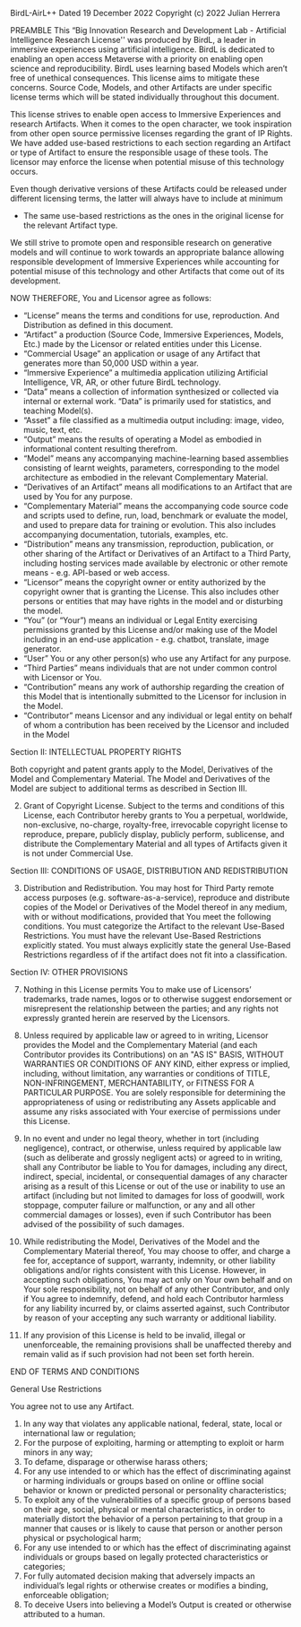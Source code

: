 ﻿BirdL-AirL++
Dated 19 December 2022
Copyright (c) 2022 Julian Herrera


PREAMBLE
This “Big Innovation Research and Development Lab - Artificial Intelligence Research License'' was produced by BirdL, a leader in immersive experiences using artificial intelligence. BirdL is dedicated to enabling an open access Metaverse with a priority on enabling open science and reproducibility. BirdL uses learning based Models which aren’t free of unethical consequences. This license aims to mitigate these concerns. Source Code, Models, and other Artifacts are under specific license terms which will be stated individually throughout this document.


This license strives to enable open access to Immersive Experiences and research Artifacts. When it comes to the open character, we took inspiration from other open source permissive licenses regarding the grant of IP Rights. We have added use-based restrictions to each section regarding an Artifact or type of Artifact to ensure the responsible usage of these tools. The licensor may enforce the license when potential misuse of this technology occurs. 


Even though derivative versions of these Artifacts could be released under different licensing terms, the latter will always have to include at minimum 
* The same use-based restrictions as the ones in the original license for the relevant Artifact type.


We still strive to promote open and responsible research on generative models and will continue to work towards an appropriate balance allowing responsible development of Immersive Experiences while accounting for potential misuse of this technology and other Artifacts that come out of its development.


NOW THEREFORE, You and Licensor agree as follows:


* “License” means the terms and conditions for use, reproduction. And Distribution as defined in this document.
* “Artifact” a production (Source Code, Immersive Experiences, Models, Etc.) made by the Licensor or related entities under this License.
* “Commercial Usage” an application or usage of any Artifact that generates more than 50,000 USD within a year.
* “Immersive Experience” a multimedia application utilizing Artificial Intelligence, VR, AR, or other future BirdL technology.
* “Data” means a collection of information synthesized or collected via internal or external work. “Data” is primarily used for statistics, and teaching Model(s).
* “Asset” a file classified as a multimedia output including: image, video, music, text, etc.
* “Output” means the results of operating a Model as embodied in informational content resulting therefrom.
* “Model” means any accompanying machine-learning based assemblies consisting of learnt weights, parameters, corresponding to the model architecture as embodied in the relevant Complementary Material.
* “Derivatives of an Artifact” means all modifications to an Artifact that are used by You for any purpose.
* “Complementary Material” means the accompanying code source code and scripts used to define, run, load, benchmark or evaluate the model, and used to prepare data for training or evolution.  This also includes accompanying documentation, tutorials, examples, etc.
* “Distribution” means any transmission, reproduction, publication, or other sharing of the Artifact or Derivatives of an Artifact to a Third Party, including hosting services made available by electronic or other remote means - e.g. API-based or web access.
* “Licensor” means the copyright owner or entity authorized by the copyright owner that is granting the License. This also includes other persons or entities that may have rights in the model and or disturbing the model.
* “You” (or “Your”) means an individual or Legal Entity exercising permissions granted by this License and/or making use of the Model including in an end-use application - e.g. chatbot, translate, image generator.
* “User” You or any other person(s) who use any Artifact for any purpose.
* “Third Parties”  means individuals that are not under common control with Licensor or You.
* “Contribution” means any work of authorship regarding the creation of this Model that is intentionally submitted to the Licensor for inclusion in the Model.
* “Contributor” means Licensor and any individual or legal entity on behalf of whom a contribution has been received by the Licensor and included in the Model
        
Section II: INTELLECTUAL PROPERTY RIGHTS 


Both copyright and patent grants apply to the Model, Derivatives of the Model and Complementary Material. The Model and Derivatives of the Model are subject to additional terms as described in Section III. 


2. Grant of Copyright License. Subject to the terms and conditions of this License, each Contributor hereby grants to You a perpetual, worldwide, non-exclusive, no-charge, royalty-free, irrevocable copyright license to reproduce, prepare, publicly display, publicly perform, sublicense, and distribute the Complementary Material and all types of Artifacts given it is not under Commercial Use.


Section III: CONDITIONS OF USAGE, DISTRIBUTION AND REDISTRIBUTION 


3. Distribution and Redistribution. You may host for Third Party remote access purposes (e.g. software-as-a-service), reproduce and distribute copies of the Model or Derivatives of the Model thereof in any medium, with or without modifications, provided that You meet the following conditions. You must categorize the Artifact to the relevant Use-Based Restrictions. You must have the relevant Use-Based Restrictions explicitly stated. You must always explicitly state the general Use-Based Restrictions regardless of if the artifact does not fit into a classification.


Section IV: OTHER PROVISIONS 


7. Nothing in this License permits You to make use of Licensors’ trademarks, trade names, logos or to otherwise suggest endorsement or misrepresent the relationship between the parties; and any rights not expressly granted herein are reserved by the Licensors. 


8. Unless required by applicable law or agreed to in writing, Licensor provides the Model and the Complementary Material (and each Contributor provides its Contributions) on an "AS IS" BASIS, WITHOUT WARRANTIES OR CONDITIONS OF ANY KIND, either express or implied, including, without limitation, any warranties or conditions of TITLE, NON-INFRINGEMENT, MERCHANTABILITY, or FITNESS FOR A PARTICULAR PURPOSE. You are solely responsible for determining the appropriateness of using or redistributing any Assets applicable and assume any risks associated with Your exercise of permissions under this License. 


9. In no event and under no legal theory, whether in tort (including negligence), contract, or otherwise, unless required by applicable law (such as deliberate and grossly negligent acts) or agreed to in writing, shall any Contributor be liable to You for damages, including any direct, indirect, special, incidental, or consequential damages of any character arising as a result of this License or out of the use or inability to use an artifact (including but not limited to damages for loss of goodwill, work stoppage, computer failure or malfunction, or any and all other commercial damages or losses), even if such Contributor has been advised of the possibility of such damages. 


10. While redistributing the Model, Derivatives of the Model and the Complementary Material thereof, You may choose to offer, and charge a fee for, acceptance of support, warranty, indemnity, or other liability obligations and/or rights consistent with this License. However, in accepting such obligations, You may act only on Your own behalf and on Your sole responsibility, not on behalf of any other Contributor, and only if You agree to indemnify, defend, and hold each Contributor harmless for any liability incurred by, or claims asserted against, such Contributor by reason of your accepting any such warranty or additional liability. 


11. If any provision of this License is held to be invalid, illegal or unenforceable, the remaining provisions shall be unaffected thereby and remain valid as if such provision had not been set forth herein. 


END OF TERMS AND CONDITIONS


General Use Restrictions


You agree not to use any Artifact.
1. In any way that violates any applicable national, federal, state, local or international law or regulation; 
2. For the purpose of exploiting, harming or attempting to exploit or harm minors in any way; 
3. To defame, disparage or otherwise harass others; 
4. For any use intended to or which has the effect of discriminating against or harming individuals or groups based on online or offline social behavior or known or predicted personal or personality characteristics; 
5. To exploit any of the vulnerabilities of a specific group of persons based on their age, social, physical or mental characteristics, in order to materially distort the behavior of a person pertaining to that group in a manner that causes or is likely to cause that person or another person physical or psychological harm; 
6. For any use intended to or which has the effect of discriminating against individuals or groups based on legally protected characteristics or categories; 
7. For fully automated decision making that adversely impacts an individual’s legal rights or otherwise creates or modifies a binding, enforceable obligation; 
8. To deceive Users into believing a Model’s Output is created or otherwise attributed to a human.